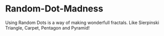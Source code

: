 # Random-Dot-Madness
Using Random Dots is a way of making wonderfull fractals. Like Sierpinski Triangle, Carpet, Pentagon and Pyramid!

